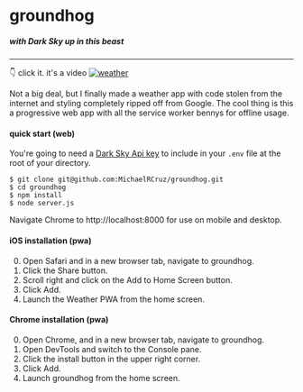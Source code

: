 # groundhog
##### with Dark Sky up in this beast
___
👇 click it. it's a video
[![weather](https://img.youtube.com/vi/XiAyWYCcAI0/0.jpg)](https://www.youtube.com/watch?v=XiAyWYCcAI0)


Not a big deal, but I finally made a weather app with code stolen from the internet and styling completely ripped off from Google. The cool thing is this a progressive web app with all the service worker bennys for offline usage.

#### quick start (web)

You're going to need a [Dark Sky Api key](https://darksky.net/dev) to include in your `.env` file at the root of your directory.

```terminal
$ git clone git@github.com:MichaelRCruz/groundhog.git
$ cd groundhog
$ npm install
$ node server.js
```

Navigate Chrome to http://localhost:8000 for use on mobile and desktop.

#### iOS installation (pwa)
0. Open Safari and in a new browser tab, navigate to groundhog.
1. Click the Share  button.
2. Scroll right and click on the Add to Home Screen button.
3. Click Add.
4. Launch the Weather PWA from the home screen.

#### Chrome installation (pwa)
0. Open Chrome, and in a new browser tab, navigate to groundhog.
1. Open DevTools and switch to the Console pane.
2. Click the install button in the upper right corner.
3. Click Add.
4. Launch groundhog from the home screen.
